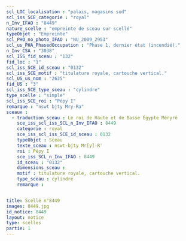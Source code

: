 ```yaml
---
scl_LOC_localisation : "palais, magasins sud"
scl_iss_SCE_categorie : "royal"
n_Inv_IFAO : "8449"
nature_scelle : "empreinte de sceau sur scellé"
typeObjet : "Empreinte"
scl_PHO_no_photo_IFAO : "NU_2009_2953"
scl_us_PHA_PhasedOccupation : "Phase 1, dernier état (incendié)."
n_Inv_CSA : "3038"
scl_ISS_fid_sceau : "132"
fid_loc : "1"
scl_iss_SCE_id_sceau : "0132"
scl_iss_SCE_motif : "titulature royale, cartouche vertical."
scl_US_us_nom : "2635"
fid_US : "3"
scl_iss_SCE_type_sceau : "cylindre"
type_scelle : "simple"
scl_iss_SCE_roi : "Pépy I"
remarque : "nswt bjty Mry-Ra"
sceaux :
  - traduction_sceau : Le roi de Haute et de Basse Égypte Méryrê
    sce_iss_scl_iss_SCL_n_Inv_IFAO : 8449
    categorie : royal
    sce_iss_scl_iss_SCE_id_sceau : 0132
    typeObjet : Sceau
    texte_sceau : nswt-bjty Mr[y]-Rʿ
    roi : Pépy I
    sce_iss_SCL_n_Inv_IFAO : 8449
    id_sceau : "0132"
    dimensions_sceau : 
    motif : titulature royale, cartouche vertical.
    type_sceau : cylindre
    remarque : 


title: Scellé n°8449
images: 8449.jpg
id_notice: 8449
layout: notice
type: scelles
partie: 1
---
```

